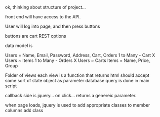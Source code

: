 ok, thinking about structure of project...

front end will have access to the API.

User will log into page, and then press buttons

buttons are cart REST options

data model is 

Users = Name, Email, Password, Address, Cart, Orders
1 to Many - Cart X Users ~ Items
1 to Many - Orders X Users ~ Carts
Items = Name, Price, Group

Folder of views
each view is a function that returns html
should accept some sort of state object as parameter
database query is done in main script


callback side is jquery... on click... returns a genereic parameter.

when page loads, jquery is used to add appropriate classes to member columns
add class


